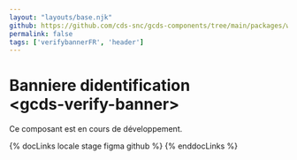 ```yaml
---
layout: "layouts/base.njk"
github: https://github.com/cds-snc/gcds-components/tree/main/packages/web/src/components/gcds-verify-banner
permalink: false
tags: ['verifybannerFR', 'header']
---
```


# Banniere didentification <br>&lt;gcds-verify-banner&gt;

Ce composant est en cours de développement.

{% docLinks locale stage figma github %}
{% enddocLinks %}

<br/>
